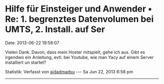Hilfe für Einsteiger und Anwender • Re: 1. begrenztes Datenvolumen bei UMTS, 2. Install. auf Ser
================================================================================================

Date: 2013-06-22 19:58:07

Vielen Dank. Davon, dass mein Hoster mitspielt, gehe ich aus. Gibt es
irgendwo ein Anleitung, evtl. bei Youtube, wie man Yacy auf einem Server
installiert un startet?

Statistik: Verfasst von
[aidadmadsu](http://forum.yacy-websuche.de/memberlist.php?mode=viewprofile&u=8927)
--- Sa Jun 22, 2013 6:58 pm

------------------------------------------------------------------------
